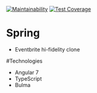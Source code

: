 [![Maintainability](https://api.codeclimate.com/v1/badges/8fcf6a0e28c2eb93f43a/maintainability)](https://codeclimate.com/github/DennisWanjiru/spring/maintainability)  [![Test Coverage](https://api.codeclimate.com/v1/badges/8fcf6a0e28c2eb93f43a/test_coverage)](https://codeclimate.com/github/DennisWanjiru/spring/test_coverage)

# Spring
- Eventbrite hi-fidelity clone

#Technologies
- Angular 7
- TypeScript
- Bulma